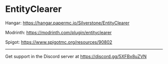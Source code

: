 # EntityClearer
Hangar: https://hangar.papermc.io/Silverstone/EntityClearer

Modrinth: https://modrinth.com/plugin/entityclearer

Spigot: https://www.spigotmc.org/resources/90802

---

Get support in the Discord server at https://discord.gg/5XFBx8uZVN
